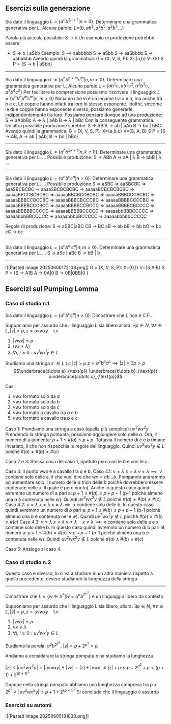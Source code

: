 ## Esercizi sulla generazione

Sia dato il linguaggio $L = \{ a^nb^{2n+1}|n\ge0\}$.
Determinare una grammatica generativa per L.
	Alcune parole:
		L={$b, ab^3,a^2b^5,a^3b^7,..$}
		
Parola più piccola possibile:
	S $\to$ b
Un esempio di produzione potrebbe essere:
- S $\to$ b | aSbb 
Esempio:
S $\implies$ aabbbbb 
S $\to$ aSbb
S $\to$ aaSbbbb
S $\to$ aabbbbb
Avendo quindi la grammatica:
	G = (X, V, S, P):
		X={a,b}
		V={S}
		S
		P = {S $\to$ b | aSbb}

---

Sia dato il linguaggio $L = \{ a^nb^{n+m}c^m|n, m\gt0\}$.
Determinare una grammatica generativa per L.
	Alcune parole
		L = {$ab^2c, ab^3c^2,a^2b^3c,a^2b^4c^2$}
Per facilitare la comprensione possiamo riscrivere il linguaggio:
	$L = \{ a^nb^nb^mc^m|n, m\gt0\}$
	Notiamo che vi è un legame tra a e b, ma anche tra b e c. Le coppie hanno infatti tra loro lo stesso esponente. Inoltre, siccome le due coppie hanno esponente diverso, possiamo generarle indipendentemente tra loro.
Possiamo pensare dunque ad una produzione:
		S $\to$ aAbbBc
			A $\to$ $\lambda$ | aAb
			B $\to$ $\lambda$ | bBc
Con la conseguente grammatica.
Un'altra possibile produzione sarebbe:
	S $\to$ AB
		A $\to$ ab | aAb
		B $\to$ bc | bBC
Avendo quindi la grammatica:
	G = (X, V, S, P):
		X={a,b,c}
		V={S, A, B}
		S
		P = {S $\to$ AB, A $\to$ ab | aAb, B $\to$ bc | bBc}

---

Sia dato il linguaggio $L = \{ a^nb^{2k+1}|n, k\ge0\}$.
Determinare una grammatica generativa per L.
...
Possibile produzione:
	S $\to$ ABb
		A $\to$ aA | $\lambda$
		B $\to$ bbB | $\lambda$
...

---
Sia dato il linguaggio $L = \{ a^nb^nc^n|n > 0\}$.
Determinare una grammatica generativa per L.
...
Possibile produzione
S $\Rightarrow$ aSBC $\Rightarrow$ aaSBCBC $\Rightarrow$ aaaSBCBCBC $\Rightarrow$ aaaaSBCBCBCBC $\Rightarrow$ aaaaaBCBCBCBCBC $\Rightarrow$ aaaaaBBCCBCBCBC $\Rightarrow$ aaaaaBBCBCCBCBC $\Rightarrow$ aaaaaBBBCCCBCBC $\Rightarrow$ aaaaaBBBCCBCCBC $\Rightarrow$ aaaaaBBBCBCCCBC $\Rightarrow$ aaaaaBBBBCCCCBC $\Rightarrow$ aaaaaBBBBCCCBCC $\Rightarrow$ aaaaaBBBBCCBCCC $\Rightarrow$ aaaaaBBBBCBCCCC $\Rightarrow$ aaaaaBBBBBCCCCC $\Rightarrow$ aaaaabBBBBCCCCC $\Rightarrow$ aaaaabbBBBCCCCC $\Rightarrow$ aaaaabbbBBCCCCC $\Rightarrow$ aaaaabbbbBCCCCC $\Rightarrow$ aaaaabbbbbCCCCC 

Regole di produzione:
S $\to$ aSBC|aBC
CB $\to$ BC
aB $\to$ ab
bB $\to$ bb
bC $\to$ bc
cC $\to$ cc

---

Sia dato il linguaggio $L = \{ a^nb^mc^n|n,m > 0\}$.
Determinare una grammatica generativa per L.
...
S $\to$ aSc | aBc
B $\to$ bB | b

---
![[Pasted image 20250606172108.png]]
	G = (X, V, S, P):
		X={0,1}
		V={S,A,B}
		S
		P = {S $\to$ A1B
			A $\to$ 0A|0
			B $\to$ 0B|0BB|0
			}


## Esercizi sul Pumping Lemma
### Caso di studio n.1
Sia dato il linguaggio $L = \{ a^nb^nc^n|n > 0\}$.
Dimostrare che L non è C.F..

Supponiamo per assurdo che il linguaggio L sia libero allora: 
$\exists p \in N ,\ \forall z \in L, |z|>p, z=uvwxy \quad \text{t.c}$
 1. $|vwx| \leq p$
 2. ($vx \neq \lambda$)
 3. $\forall i, \ i\geq 0: uv^iwx^iy \in L$

Studiamo una stringa $z$ $\in L$ t.c $|z|>p$ 
$z = a^pb^pc^p \implies |z| = 3p>p$ 
$$\underbrace{a\dots a}_{\text{p}} \underbrace{b\dots b}_{\text{p}} \underbrace{c\dots c}_{\text{p}}$$


Casi:
1. $vwx$ formato solo da $a$
2. $vwx$ formato solo da $b$
3. $vwx$ formato solo da $c$
4. $vwx$ formato a cavallo tra $a$ e $b$
5. $vwx$ formato a cavallo tra $b$ e $c$


Caso 1:
Prendiamo una stringa a caso (quella più semplice)
	$uv^2wx^2y$
Prendendo la stringa pompata, possiamo aggiungere solo delle $a$.
Ora, il numero di a aumenta: $p+1\leq \#(a) \leq p+p$. Tuttavia il numero di $c$ e $b$ rimane invariato, il che non rispecchia le regole  del linguaggio. Quindi $uv^2wx^2y \not\in L \text{ poichè } \#(a) \neq \#(b) \neq \#(c)$ 

Caso 2 e 3:
Stessa cosa del caso 1, ripetuto però con le $b$ e con le $c$.

Caso 4:
il punto vwx è a cavallo tra $a$ e $b$.
	Caso 4.1: $v\neq \lambda \ x=\lambda$
		$v \neq \lambda \implies \text{ v contiene solo delle a}$, il che vuol dire che $wx = ab\dots b$. Pompando andremmo ad aumentare solo il numero delle $a$ (non delle $b$ poichè dovrebbero essere contenute nelle $x$, il quale è però vuoto). Anche in questo caso quindi avremmo un numero di a pari a: $p+1\leq \#(a) \leq p + p -1$ (p-1 poichè almeno una $a$ è contenuta nelle $w$). Quindi $uv^2wx^2y \not\in L \text{ poichè } \#(a) \neq \#(b) \neq \#(c)$ 
	Caso 4.2: $v = \lambda \ x \neq \lambda$
		$x \neq \lambda \implies \text{ x contiene solo delle b}$.  In questo caso quindi avremmo un numero di $b$ pari a: $p+1\leq \#(b) \leq p + p -1$ (p-1 poichè almeno una $b$ è contenuta nelle $w$). Quindi $uv^2wx^2y \not\in L \text{ poichè } \#(a) \neq \#(b) \neq \#(c)$
	Caso 4.3: $v \neq \lambda \ x \neq \lambda$
		$v \neq \lambda \quad x \neq \lambda \implies \text{ v contiene solo delle a e x contiene solo delle b}$.  In questo caso quindi avremmo un numero di b pari al numero a: $p+1\leq \#(b) = \#(a) \leq p + p -1$ (p-1 poichè almeno una b è contenuta nelle w). Quindi $uv^2wx^2y \not\in L \text{ poichè } \#(a) \wedge \#(b) \neq \#(c)$

Caso 5:
Analogo al caso 4.
### Caso di studio n.2
Questo caso è diverso, lo si va a studiare in un altra maniera rispetto a quello precedente, ovvero studiando la lunghezza della stringa

---

Dimostrare che $L=\{w \in X^{*}|w=a^{n}b^{2^{n^{2}}}\}$ è un linguaggio libero da contesto

Supponiamo per assurdo che il linguaggio L sia libero, allora: 
$\exists p \in N ,\ \forall z \in L, |z|>p, z=uvwxy \quad \text{t.c}$
 1. $|vwx| \leq p$
 2. $vx \neq \lambda$
 3. $\forall i, \ i\geq 0: uv^iwx^iy \in L$

Studiamo la parola: $a^{p}b^{2^{p^{2}}}$, $|z|=p+2^{p^{2}} >p$

Andiamo a considerare la stringa pompata e ne studiamo la lunghezza

$|z|<|uv^2wx^2y|=|uvwxy|+|vx|=|z|+|vwx|\leq |z|+p \leq p+2^{p^{2}} + p<(p+1)+2^{(p+1)^2}$
 

Dunque nella stringa pompata abbiamo una lunghezza compresa tra $p + 2^{p^2} < |uv^2wx^2y| \leq p+1 + 2^{(p+1)^2}$
Si conclude che il linguaggio è assurdo
### Esercizi su automi
![[Pasted image 20250605181830.png]]

